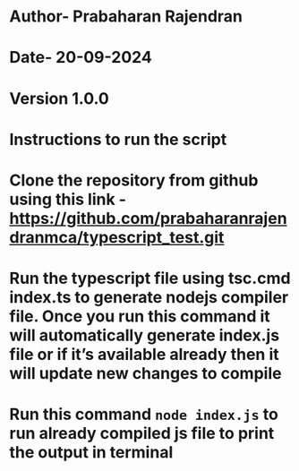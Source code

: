 # Author- Prabaharan Rajendran
# Date- 20-09-2024
# Version 1.0.0

# Instructions to run the script
# Clone the repository from github using this link - https://github.com/prabaharanrajendranmca/typescript_test.git
# Run the typescript file using tsc.cmd index.ts to generate nodejs compiler file. Once you run this command it will automatically generate index.js file or if it’s available already then it will update new changes to compile
# Run this command `node index.js` to run already compiled js file to print the output in terminal